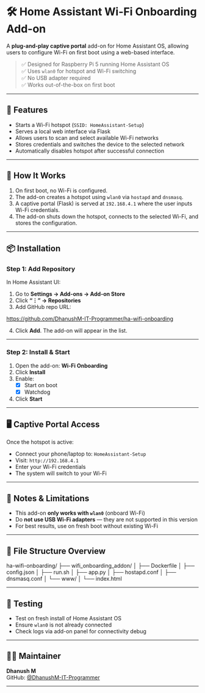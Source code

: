 # 🛠️ Home Assistant Wi-Fi Onboarding Add-on

A **plug-and-play captive portal** add-on for Home Assistant OS, allowing users to configure Wi-Fi on first boot using a web-based interface.

> ✅ Designed for Raspberry Pi 5 running Home Assistant OS  
> ✅ Uses `wlan0` for hotspot and Wi-Fi switching  
> ✅ No USB adapter required  
> ✅ Works out-of-the-box on first boot  

---

## 🚀 Features

- Starts a Wi-Fi hotspot (`SSID: HomeAssistant-Setup`)
- Serves a local web interface via Flask
- Allows users to scan and select available Wi-Fi networks
- Stores credentials and switches the device to the selected network
- Automatically disables hotspot after successful connection

---

## 🧩 How It Works

1. On first boot, no Wi-Fi is configured.
2. The add-on creates a hotspot using `wlan0` via `hostapd` and `dnsmasq`.
3. A captive portal (Flask) is served at `192.168.4.1` where the user inputs Wi-Fi credentials.
4. The add-on shuts down the hotspot, connects to the selected Wi-Fi, and stores the configuration.

---

## 📦 Installation

### Step 1: Add Repository

In Home Assistant UI:

1. Go to **Settings → Add-ons → Add-on Store**
2. Click **“⋮” → Repositories**
3. Add GitHub repo URL:

https://github.com/DhanushM-IT-Programmer/ha-wifi-onboarding


4. Click **Add**. The add-on will appear in the list.

---

### Step 2: Install & Start

1. Open the add-on: **Wi-Fi Onboarding**
2. Click **Install**
3. Enable:
   - [x] Start on boot
   - [x] Watchdog
4. Click **Start**

---

## 🖥️ Captive Portal Access

Once the hotspot is active:

- Connect your phone/laptop to: `HomeAssistant-Setup`
- Visit: `http://192.168.4.1`
- Enter your Wi-Fi credentials
- The system will switch to your Wi-Fi

---

## 🛑 Notes & Limitations

- This add-on **only works with `wlan0`** (onboard Wi-Fi)
- Do **not use USB Wi-Fi adapters** — they are not supported in this version
- For best results, use on fresh boot without existing Wi-Fi

---

## 📁 File Structure Overview

ha-wifi-onboarding/
├── wifi_onboarding_addon/
│ ├── Dockerfile
│ ├── config.json
│ ├── run.sh
│ ├── app.py
│ ├── hostapd.conf
│ ├── dnsmasq.conf
│ └── www/
│ └── index.html


---

## 🧪 Testing

- Test on fresh install of Home Assistant OS
- Ensure `wlan0` is not already connected
- Check logs via add-on panel for connectivity debug

---

## 🙋‍♂️ Maintainer

**Dhanush M**  
GitHub: [@DhanushM-IT-Programmer](https://github.com/DhanushM-IT-Programmer)

---




